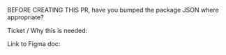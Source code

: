 BEFORE CREATING THIS PR, have you bumped the package JSON where appropriate?

Ticket / Why this is needed:

Link to Figma doc:
